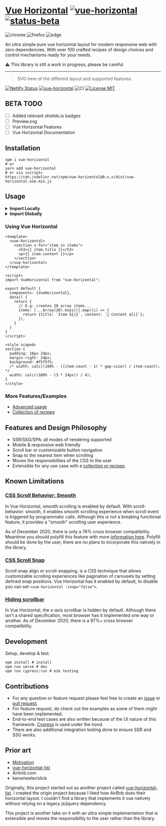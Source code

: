 # [Vue Horizontal](https://vue-horizontal.fuxing.dev) [![vue-horizontal](https://img.shields.io/npm/v/vue-horizontal.svg)](https://www.npmjs.com/package/vue-horizontal) [![status-beta](https://img.shields.io/badge/status-beta-red)](https://www.npmjs.com/package/vue-horizontal)

![chrome](https://github.com/fuxingloh/vue-horizontal/workflows/chrome/badge.svg)
![firefox](https://github.com/fuxingloh/vue-horizontal/workflows/firefox/badge.svg)
![edge](https://github.com/fuxingloh/vue-horizontal/workflows/edge/badge.svg)

An ultra simple pure vue horizontal layout for modern responsive web with zero dependencies. With over 100 crafted
recipes of design choices and control mechanisms ready for your needs.

⚠️ This library is still a work in progress, please be careful.

---

> SVG here of the different layout and supported features.

[![Netlify Status](https://api.netlify.com/api/v1/badges/a0be1d4c-97ed-455b-abcb-7c9e64acb0b5/deploy-status)](https://app.netlify.com/sites/vue-horizontal/deploys)
[![vue-horizontal](https://img.shields.io/endpoint?url=https://dashboard.cypress.io/badge/simple/biiu4m&style=flat&logo=cypress)](https://dashboard.cypress.io/projects/biiu4m/runs)
![CI](https://github.com/fuxingloh/vue-horizontal/workflows/CI/badge.svg)
[![License MIT](https://img.shields.io/github/license/fuxingloh/vue-horizontal)](https://github.com/fuxingloh/vue-horizontal/blob/main/LICENSE)

## BETA TODO

- [ ] Added relevant shields.io badges
- [ ] Preview.svg
- [ ] Vue Horizontal Features
- [ ] Vue Horizontal Documentation

## Installation

```shell
npm i vue-horizontal
# or
yarn add vue-horizontal
# or via <script>
https://cdn.jsdelivr.net/npm/vue-horizontal@0.x.x/dist/vue-horizontal.esm.min.js
```

## Usage

<details>
<summary><b>Import Locally</b></summary>

```vue
<script>
import VueHorizontal from "vue-horizontal";

export default {
  components: {VueHorizontal}
}
</script>
```

</details>

<details>
<summary><b>Import Globally</b></summary>

```javascript
import Vue from 'vue';
import VueHorizontal from "vue-horizontal";

Vue.component(VueHorizontal)
```

</details>

### Using Vue Horizontal

```vue
<template>
  <vue-horizontal>
    <section v-for="item in items">
      <h3>{{ item.title }}</h3>
      <p>{{ item.content }}</p>
    </section>
  </vue-horizontal>
</template>

<script>
import VueHorizontal from "vue-horizontal";

export default {
  components: {VueHorizontal},
  data() {
    return {
      // E.g: creates 20 array items...
      items: [...Array(20).keys()].map((i) => {
        return {title: `Item ${i}`, content: `🚀 Content ${i}`};
      }),
    }
  }
}
</script>

<style scoped>
section {
  padding: 16px 24px;
  margin-right: 24px;
  background: #f5f5f5;
  /* width: calc((100% - ((item-count - 1) * gap-size)) / item-count); */
  width: calc((100% - (3 * 24px)) / 4);
}
</style>
```

### More Features/Examples

- [Advanced usage](https://vue-horizontal.fuxing.dev/advanced)
- [Collection of recipes](https://vue-horizontal.fuxing.dev/recipes)

## Features and Design Philosophy

- SSR/SSG/SPA: all modes of rendering supported
- Mobile & responsive web friendly
- Scroll bar or customizable button navigation
- Snap to the nearest item when scrolling
- Moves the responsibilities of the CSS to the user
- Extensible for any use case with a [collection or recipes](https://vue-horizontal.fuxing.dev/recipes).

## Known Limitations

### [CSS Scroll Behavior: Smooth](https://vue-horizontal.fuxing.dev/limitations#css-scroll-behavior-smooth)

In Vue Horizontal, smooth scrolling is enabled by default. With scroll-behavior: smooth, it enables smooth scrolling
experience when scroll event is triggered by programmatic calls. Although this is not a breaking functional feature, it
provides a "smooth" scrolling user experience.

As of December 2020, there is only a 76% cross browser compatibility. Meantime you should polyfill this feature with
more
[information here](https://vue-horizontal.fuxing.dev/limitations#smoothscroll-polyfill). Polyfill should be done by the
user, there are no plans to incorporate this natively in the library.

### [CSS Scroll Snap](https://vue-horizontal.fuxing.dev/limitations#css-scroll-snap)

Scroll snap align or scroll-snapping, is a CSS technique that allows customizable scrolling experiences like pagination
of carousels by setting defined snap positions. Vue Horizontal has it enabled by default, to disable you can set 
`<vue-horizontal :snap="false">`.

### [Hiding scrollbar](https://vue-horizontal.fuxing.dev/limitations#hiding-scrollbar)

In Vue Horizontal, the x-axis scrollbar is hidden by default. Although there isn't a shared specification, most browser
has it implemented one way or another. As of December 2020, there is a 97%+ cross browser compatibility.

## Development

Setup, develop & test.

```shell
npm install # install
npm run serve # dev
npm run cypress:run # e2e testing
```

## Contributions

- For any question or feature request please feel free to create
  an [issue](https://github.com/fuxingloh/vue-horizontal/issues/new)
  or [pull request](https://github.com/fuxingloh/vue-horizontal/pulls).
- For feature request, do check out the examples as some of them might have been implemented.
- End-to-end test cases are also written because of the UI nature of this framework.
  [Cypress](https://www.cypress.io/) is used under the hood.
- There are also additional integration testing done to ensure SSR and SSG works.

## Prior art

- [Motivation](https://vue-horizontal.fuxing.dev/#motivation)
- [vue-horizontal-list](https://github.com/fuxingloh/vue-horizontal-list)
- Airbnb.com
- kenwheeler/slick

Originally, this project started out as another project
called [vue-horizontal-list](https://github.com/fuxingloh/vue-horizontal-list). I created the origin project because I
liked how AirBnb does their horizontal layout. I couldn't find a library that implements it vue natively without relying
on a legacy js/jquery dependency.

This project is another take on it with an ultra simple implementation that is extensible and moves the responsibility
to the user rather than the library.
